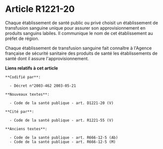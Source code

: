 # Article R1221-20

Chaque établissement de santé public ou privé choisit un établissement de transfusion sanguine unique pour assurer son
approvisionnement en produits sanguins labiles. Il communique le nom de cet établissement au préfet de région.

Chaque établissement de transfusion sanguine fait connaître à l'Agence française de sécurité sanitaire des produits de santé
les établissements de santé dont il assure l'approvisionnement.

**Liens relatifs à cet article**

	**Codifié par**:

	  - Décret n°2003-462 2003-05-21

	**Nouveaux textes**:

	  - Code de la santé publique - art. D1221-20 (V)

	**Cité par**:

	  - Code de la santé publique - art. R1221-55 (V)

	**Anciens textes**:

	  - Code de la santé publique - art. R666-12-5 (Ab)
	  - Code de la santé publique - art. R666-12-5 (M)
